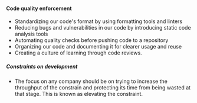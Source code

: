 #### Code quality enforcement
- Standardizing our code's format by using formatting tools and linters
- Reducing bugs and vulnerabilities in our code by introducing static code analysis tools
- Automating quality checks before pushing code to a repository
- Organizing our code and documenting it for clearer usage and reuse
- Creating a culture of learning through code reviews.

##### Constraints on development

- The focus on any company should be on trying to increase the throughput of the constrain
and protecting its time from being wasted at that stage. This is known as elevating the constraint.

